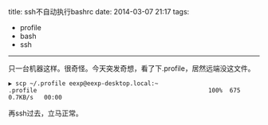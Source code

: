 title: ssh不自动执行bashrc
date: 2014-03-07 21:17
tags:
- profile
- bash
- ssh 
---
只一台机器这样。很奇怪。今天突发奇想，看了下.profile，居然远端没这文件。
```
▶ scp ~/.profile eexp@eexp-desktop.local:~
.profile                                                100%  675     0.7KB/s   00:00
```
再ssh过去，立马正常。
